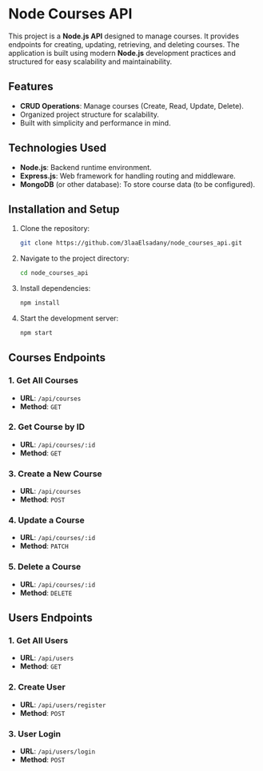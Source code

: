 
# Node Courses API

This project is a **Node.js API** designed to manage courses. It provides endpoints for creating, updating, retrieving, and deleting courses. The application is built using modern **Node.js** development practices and structured for easy scalability and maintainability.

## Features
- **CRUD Operations**: Manage courses (Create, Read, Update, Delete).
- Organized project structure for scalability.
- Built with simplicity and performance in mind.

## Technologies Used
- **Node.js**: Backend runtime environment.
- **Express.js**: Web framework for handling routing and middleware.
- **MongoDB** (or other database): To store course data (to be configured).

## Installation and Setup
1. Clone the repository:
   ```bash
   git clone https://github.com/3laaElsadany/node_courses_api.git
   ```
2. Navigate to the project directory:
   ```bash
   cd node_courses_api
   ```
3. Install dependencies:
   ```bash
   npm install
   ```
4. Start the development server:
   ```bash
   npm start
   ```

## Courses Endpoints

### 1. Get All Courses
- **URL**: `/api/courses`
- **Method**: `GET`

### 2. Get Course by ID
- **URL**: `/api/courses/:id`
- **Method**: `GET`

### 3. Create a New Course
- **URL**: `/api/courses`
- **Method**: `POST`

### 4. Update a Course
- **URL**: `/api/courses/:id`
- **Method**: `PATCH`

### 5. Delete a Course
- **URL**: `/api/courses/:id`
- **Method**: `DELETE`

## Users Endpoints

### 1. Get All Users
- **URL**: `/api/users`
- **Method**: `GET`

### 2. Create User
- **URL**: `/api/users/register`
- **Method**: `POST`

### 3. User Login
- **URL**: `/api/users/login`
- **Method**: `POST`
